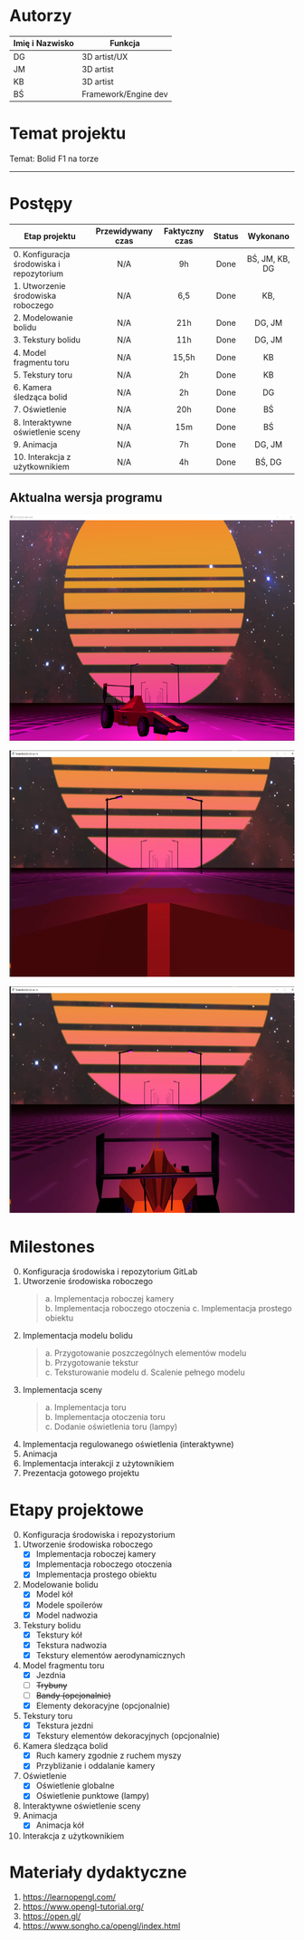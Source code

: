 # Autorzy

| Imię i Nazwisko    |       Funkcja      |
|--------------------|--------------------|
|DG		|    3D artist/UX    |
|JM 		|     3D artist      |
|KB |     3D artist      |
|BŚ		|Framework/Engine dev|

# **Temat projektu**  
Temat: Bolid F1 na torze

---

# **Postępy**

| Etap projektu         			            |  Przewidywany czas | Faktyczny czas | Status |Wykonano                         |
|--------------------------------------------|:------------------:|:--------------:|:------:|:-------------------------------:|
|0. Konfiguracja środowiska i repozytorium	| 	   	N/A			|       9h       |  Done  | BŚ, JM, KB, DG                  |
|1. Utworzenie środowiska roboczego	         | 	   	N/A			|       6,5      |  Done  | KB,                             |
|2. Modelowanie bolidu				            | 	   	N/A			|       21h      |  Done  | DG, JM                          |
|3. Tekstury bolidu					            | 	   	N/A			|       11h      |  Done  | DG, JM                          |
|4. Model fragmentu toru			            | 	   	N/A			|      15,5h     |  Done  | KB                              |
|5. Tekstury toru					               | 	   	N/A			|       2h       |  Done  | KB                              |
|6. Kamera śledząca bolid      		         | 	   	N/A			|       2h       |  Done  | DG                              |
|7. Oświetlenie 					               | 	   	N/A			|       20h      |  Done  | BŚ                              |
|8. Interaktywne oświetlenie sceny	         | 	   	N/A			|       15m      |  Done  | BŚ                              |
|9. Animacja                       	         | 	   	N/A			|       7h       |  Done  | DG, JM                          |
|10. Interakcja z użytkownikiem		         | 	   	N/A			|       4h       |  Done  | BŚ, DG                          |

## **Aktualna wersja programu**
<img src="Schematy/Current.png" alt="Obecna wersja"
	title="FRONT" width="600" height="400" />
	
<img src="Schematy/inside.png" alt="Obecna wersja"
	title="FRONT" width="600" height="400" />
	
<img src="Schematy/thirdPerson.png" alt="Obecna wersja"
	title="FRONT" width="600" height="400" />

# **Milestones**
0. Konfiguracja środowiska i repozytorium GitLab
1. Utworzenie środowiska roboczego
   >a. Implementacja roboczej kamery  
    b. Implementacja roboczego otoczenia
    c. Implementacja prostego obiektu
2. Implementacja modelu bolidu   
	>a. Przygotowanie poszczególnych elementów modelu   
    b. Przygotowanie tekstur  
    c. Teksturowanie modelu 
    d. Scalenie pełnego modelu  
3. Implementacja sceny  
	>a. Implementacja toru  
	 b. Implementacja otoczenia toru    
	 c. Dodanie oświetlenia toru (lampy)  
4. Implementacja regulowanego oświetlenia (interaktywne) 
5. Animacja
6. Implementacja interakcji z użytownikiem
7. Prezentacja gotowego projektu 

# **Etapy projektowe**
 0. Konfiguracja środowiska i repozystorium
 1. Utworzenie środowiska roboczego
    - [x] Implementacja roboczej kamery
    - [x] Implementacja roboczego otoczenia  
	 - [x] Implementacja prostego obiektu  
 2. Modelowanie bolidu
    - [x] Model kół
    - [x] Modele spoilerów  
	 - [x] Model nadwozia  
 3. Tekstury bolidu
    - [x] Tekstury kół
    - [x] Tekstura nadwozia
    - [x] Tekstury elementów aerodynamicznych
 4. Model fragmentu toru 
    - [x] Jezdnia
    - [ ] <s>Trybuny</s>
    - [ ] <s>Bandy (opcjonalnie)</s>
    - [x] Elementy dekoracyjne (opcjonalnie)
 5. Tekstury toru
    - [x] Tekstura jezdni
    - [x] Tekstury elementów dekoracyjnych (opcjonalnie)
 6. Kamera śledząca bolid 
    - [x] Ruch kamery zgodnie z ruchem myszy
	 - [x] Przybliżanie i oddalanie kamery 
 7. Oświetlenie
    - [x] Oświetlenie globalne 
    - [x] Oświetlenie punktowe (lampy)
 8. Interaktywne oświetlenie sceny
 9. Animacja
    - [x] Animacja kół 
 10. Interakcja z użytkownikiem 
	


# **Materiały dydaktyczne**
1. https://learnopengl.com/ 
2. https://www.opengl-tutorial.org/
3. https://open.gl/
4. https://www.songho.ca/opengl/index.html
